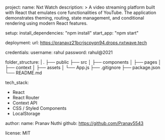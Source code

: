 project:
  name: Nxt Watch
  description: >
    A video streaming platform built with React that emulates core functionalities of YouTube.
    The application demonstrates theming, routing, state management, and conditional rendering
    using modern React features.

setup:
  install_dependencies: "npm install"
  start_app: "npm start"

deployment:
  url: https://pranavz21bcrjscpyqn94.drops.nxtwave.tech

credentials:
  username: rahul
  password: rahul@2021

folder_structure: |
  .
  ├── public
  ├── src
  │   ├── components
  │   ├── pages
  │   ├── context
  │   ├── assets
  │   └── App.js
  ├── .gitignore
  ├── package.json
  └── README.md

tech_stack:
  - React
  - React Router
  - Context API
  - CSS / Styled Components
  - LocalStorage

author:
  name: Pranav Nuthi
  github: https://github.com/Pranav5543

license: MIT
